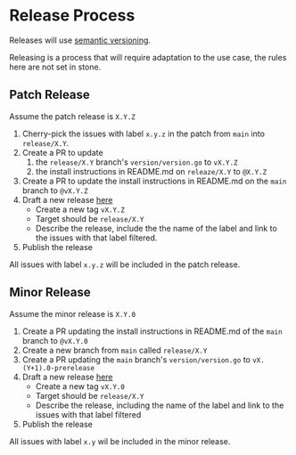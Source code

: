 # Release Process

Releases will use [semantic versioning](https://semver.org/).

Releasing is a process that will require adaptation to the use case, the rules here are not set in stone.

## Patch Release

Assume the patch release is `X.Y.Z`

1. Cherry-pick the issues with label `x.y.z` in the patch from `main` into `release/X.Y`.
2. Create a PR to update
	1. the `release/X.Y` branch's `version/version.go` to `vX.Y.Z`
	2. the install instructions in README.md on `releaze/X.Y` to `@X.Y.Z`
3. Create a PR to update the install instructions in README.md on the `main` branch to `@vX.Y.Z`
4. Draft a new release [here](https://github.com/alpstable/gidari/releases/new)
	- Create a new tag `vX.Y.Z`
	- Target should be `release/X.Y`
	- Describe the release, include the the name of the label and link to the issues with that label filtered.
5. Publish the release

All issues with label `x.y.z` will be included in the patch release.

## Minor Release

Assume the minor release is `X.Y.0`

1. Create a PR updating the install instructions in README.md of the `main` branch to `@vX.Y.0`
2. Create a new branch from `main` called `release/X.Y`
3. Create a PR updating the `main` branch's `version/version.go` to `vX.(Y+1).0-prerelease`
4. Draft a new release [here](https://github.com/alpstable/gidari/releases/new)
	- Create a new tag `vX.Y.0`
	- Target should be `release/X.Y`
	- Describe the release, including the name of the label and link to the issues with that label filtered
5. Publish the release

All issues with label `x.y` wil be included in the minor release.
